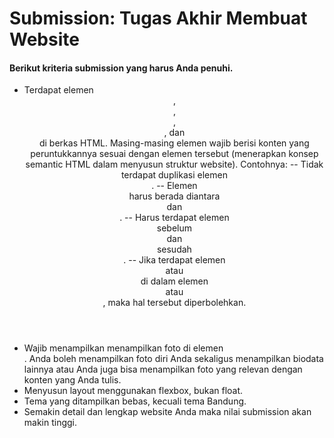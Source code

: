 # Submission: Tugas Akhir Membuat Website

#### Berikut kriteria submission yang harus Anda penuhi.

- Terdapat elemen <header>, <footer>, <main>, <article>, dan <aside> di berkas HTML.
  Masing-masing elemen wajib berisi konten yang peruntukkannya sesuai dengan elemen tersebut (menerapkan konsep semantic HTML dalam menyusun struktur website).
    Contohnya:
      -- Tidak terdapat duplikasi elemen <main>.
      -- Elemen <main> harus berada diantara <header> dan <footer>.
      -- Harus terdapat elemen <header> sebelum <main> dan <footer> sesudah <main>.
      -- Jika terdapat elemen <header> atau <footer> di dalam elemen <article> atau <aside>, maka hal tersebut diperbolehkan.
- Wajib menampilkan menampilkan foto di elemen <aside>. Anda boleh menampilkan foto diri Anda sekaligus menampilkan biodata lainnya atau Anda juga bisa menampilkan foto yang relevan dengan   konten yang Anda tulis.
- Menyusun layout menggunakan flexbox, bukan float.
- Tema yang ditampilkan bebas, kecuali tema Bandung.
- Semakin detail dan lengkap website Anda maka nilai submission akan makin tinggi.
